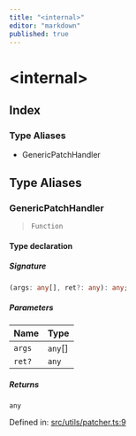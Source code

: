 ```yaml
---
title: "<internal>"
editor: "markdown"
published: true
---
```


# \<internal\>

## Index

### Type Aliases

- GenericPatchHandler

## Type Aliases

### GenericPatchHandler

> `Function`

#### Type declaration

##### Signature

```ts
(args: any[], ret?: any): any;
```

##### Parameters

| Name | Type |
| :------ | :------ |
| `args` | `any`[] |
| `ret?` | `any` |

##### Returns

`any`

Defined in:  [src/utils/patcher.ts:9](https://github.com/SteamDeckHomebrew/decky-frontend-lib/blob/-/src/utils/patcher.ts#L9)
